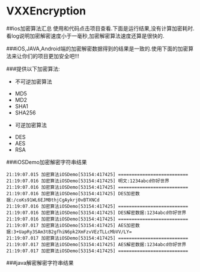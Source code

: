 # VXXEncryption
##ios加密算法汇总
使用和代码点击项目查看.下面是运行结果,没有计算加密耗时.看log说明加密解密速度小于一毫秒,加密解密算法速度还算是很快的.  

###iOS,JAVA,Android端的加密解密数据得到的结果是一致的.使用下面的加密算法来让你们的项目更加安全吧!!!

###提供以下加密算法:

* 不可逆加密算法
 - MD5
 - MD2
 - SHA1
 - SHA256
 
* 可逆加密算法
 - DES
 - AES
 - RSA  

###iOSDemo加密解密字符串结果

```
21:19:07.015 加密算法iOSDemo[53154:417425] ==========================
21:19:07.016 加密算法iOSDemo[53154:417425] 明文:1234abcd你好世界
21:19:07.016 加密算法iOSDemo[53154:417425] ==========================
21:19:07.016 加密算法iOSDemo[53154:417425] DES加密数据:/coKs91WL6EJMBthjCgAykrj0vBTXNCd
21:19:07.016 加密算法iOSDemo[53154:417425] ==========================
21:19:07.016 加密算法iOSDemo[53154:417425] DES解密数据:1234abcd你好世界
21:19:07.016 加密算法iOSDemo[53154:417425] ==========================
21:19:07.017 加密算法iOSDemo[53154:417425] AES加密数据:3+UapRy3SAm3tB2gfhiN6pk2XmFzvVEzTLLcMbVV/LY=
21:19:07.017 加密算法iOSDemo[53154:417425] ==========================
21:19:07.017 加密算法iOSDemo[53154:417425] AES解密数据:1234abcd你好世界
21:19:07.017 加密算法iOSDemo[53154:417425] ==========================
```

###java解密解密字符串结果